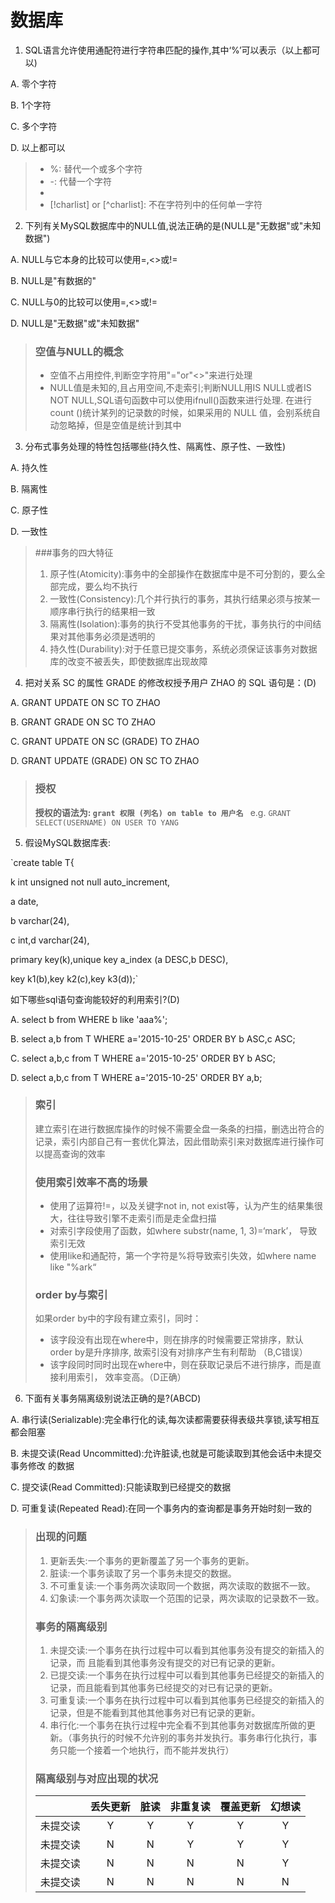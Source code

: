数据库
=======================

1. SQL语言允许使用通配符进行字符串匹配的操作,其中‘%’可以表示（以上都可以)

  A. 零个字符

  B. 1个字符

  C. 多个字符

  D. 以上都可以

> * %: 替代一个或多个字符
> * -: 代替一个字符
> * [charlist]: 字符列中的任何单一字符
> * [!charlist] or [^charlist]: 不在字符列中的任何单一字符

2. 下列有关MySQL数据库中的NULL值,说法正确的是(NULL是"无数据"或"未知数据")

  A. NULL与它本身的比较可以使用=,<>或!=

  B. NULL是"有数据的"

  C. NULL与0的比较可以使用=,<>或!=

  D. NULL是"无数据"或"未知数据"

> ### 空值与NULL的概念
> * 空值不占用控件,判断空字符用"="or"<>"来进行处理
> * NULL值是未知的,且占用空间,不走索引;判断NULL用IS NULL或者IS NOT NULL,SQL语句函数中可以使用ifnull()函数来进行处理.
> 在进行 count ()统计某列的记录数的时候，如果采用的 NULL 值，会别系统自动忽略掉，但是空值是统计到其中 

3. 分布式事务处理的特性包括哪些(持久性、隔离性、原子性、一致性)

  A. 持久性

  B. 隔离性

  C. 原子性

  D. 一致性

> ###事务的四大特征
> 1. 原子性(Atomicity):事务中的全部操作在数据库中是不可分割的，要么全部完成，要么均不执行
> 2. 一致性(Consistency):几个并行执行的事务，其执行结果必须与按某一顺序串行执行的结果相一致
> 3. 隔离性(Isolation):事务的执行不受其他事务的干扰，事务执行的中间结果对其他事务必须是透明的
> 4. 持久性(Durability):对于任意已提交事务，系统必须保证该事务对数据库的改变不被丢失，即使数据库出现故障

4. 把对关系 SC 的属性 GRADE 的修改权授予用户 ZHAO 的 SQL 语句是：(D)

  A. GRANT UPDATE ON SC TO ZHAO

  B. GRANT GRADE ON SC TO ZHAO

  C. GRANT UPDATE ON SC (GRADE) TO ZHAO

  D. GRANT UPDATE (GRADE) ON SC TO ZHAO

> ### 授权
> __授权的语法为: `grant 权限 (列名) on table to 用户名 `__
> e.g. `GRANT SELECT(USERNAME) ON USER TO YANG`

5. 假设MySQL数据库表:

 `create table T{

  k int unsigned not null auto_increment,

  a date,

  b varchar(24),

  c int,d varchar(24),

  primary key(k),unique key a_index (a DESC,b DESC),

  key k1(b),key k2(c),key k3(d));`

  如下哪些sql语句查询能较好的利用索引?(D)

  A. select b from WHERE b like 'aaa%';

  B. select a,b from T WHERE a='2015-10-25' ORDER BY b ASC,c ASC;

  C. select a,b,c from T WHERE a='2015-10-25' ORDER BY b ASC;

  D. select a,b,c from T WHERE a='2015-10-25' ORDER BY a,b;

> ### 索引
> 建立索引在进行数据库操作的时候不需要全盘一条条的扫描，删选出符合的记录，索引内部自己有一套优化算法，因此借助索引来对数据库进行操作可以提高查询的效率
> ### 使用索引效率不高的场景
> * 使用了运算符!=，以及关键字not in, not exist等，认为产生的结果集很大，往往导致引擎不走索引而是走全盘扫描
> * 对索引字段使用了函数，如where substr(name, 1, 3)=‘mark’， 导致索引无效
> * 使用like和通配符，第一个字符是%将导致索引失效，如where name like "%ark“ 
> ### order by与索引
> 如果order by中的字段有建立索引，同时：
> * 该字段没有出现在where中，则在排序的时候需要正常排序，默认order by是升序排序, 故索引没有对排序产生有利帮助 （B,C错误）
> * 该字段同时同时出现在where中，则在获取记录后不进行排序，而是直接利用索引， 效率变高。（D正确）

6. 下面有关事务隔离级别说法正确的是?(ABCD)

  A. 串行读(Serializable):完全串行化的读,每次读都需要获得表级共享锁,读写相互都会阻塞

  B. 未提交读(Read Uncommitted):允许脏读,也就是可能读取到其他会话中未提交事务修改 的数据

  C. 提交读(Read Committed):只能读取到已经提交的数据

  D. 可重复读(Repeated Read):在同一个事务内的查询都是事务开始时刻一致的
  
> ### 出现的问题
> 1. 更新丢失:一个事务的更新覆盖了另一个事务的更新。 
> 2. 脏读:一个事务读取了另一个事务未提交的数据。 
> 3. 不可重复读:一个事务两次读取同一个数据，两次读取的数据不一致。 
> 4. 幻象读:一个事务两次读取一个范围的记录，两次读取的记录数不一致。
> ### 事务的隔离级别
> 1. 未提交读:一个事务在执行过程中可以看到其他事务没有提交的新插入的记录，而 且能看到其他事务没有提交的对已有记录的更新。
> 2. 已提交读:一个事务在执行过程中可以看到其他事务已经提交的新插入的记录，而且能看到其他事务已经提交的对已有记录的更新。
> 3. 可重复读:一个事务在执行过程中可以看到其他事务已经提交的新插入的记录，但是不能看到其他其他事务对已有记录的更新。
> 4. 串行化:一个事务在执行过程中完全看不到其他事务对数据库所做的更新。（事务执行的时候不允许别的事务并发执行。事务串行化执行，事务只能一个接着一个地执行，而不能并发执行）
> ### 隔离级别与对应出现的状况
> | | 丢失更新 | 脏读 | 非重复读 | 覆盖更新 | 幻想读 |
> |:---:|:---:|:---:|:---:|:---:|:---:|
> | 未提交读 | Y | Y | Y | Y | Y |
> | 未提交读 | N | N | Y | Y | Y |
> | 未提交读 | N | N | N | N | Y |
> | 未提交读 | N | N | N | N | N |
